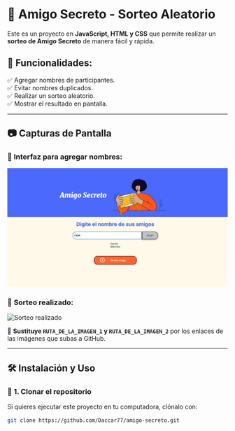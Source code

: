 # 🎁 Amigo Secreto - Sorteo Aleatorio

Este es un proyecto en **JavaScript, HTML y CSS** que permite realizar un **sorteo de Amigo Secreto** de manera fácil y rápida.  

## 🎯 Funcionalidades:
✅ Agregar nombres de participantes.  
✅ Evitar nombres duplicados.  
✅ Realizar un sorteo aleatorio.  
✅ Mostrar el resultado en pantalla.  

---

## 📷 Capturas de Pantalla  

### 📝 **Interfaz para agregar nombres:**  
![Agregar nombres](https://github.com/Daccar77/amigo-secreto/blob/main/assets/Captura%20agregar%20nombre%20l.png)  

### 🎲 **Sorteo realizado:**  
![Sorteo realizado](RUTA_DE_LA_IMAGEN_2)  

📌 **Sustituye `RUTA_DE_LA_IMAGEN_1` y `RUTA_DE_LA_IMAGEN_2`** por los enlaces de las imágenes que subas a GitHub.  

---

## 🛠 Instalación y Uso

### 🔽 **1. Clonar el repositorio**
Si quieres ejecutar este proyecto en tu computadora, clónalo con:  
```sh
git clone https://github.com/Daccar77/amigo-secreto.git
